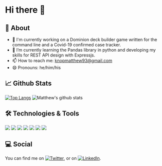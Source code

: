 # Hi there 👋

## 📝 About
- 🔭 I'm currently working on a Dominion deck builder game written for the command line and a Covid-19 confirmed case tracker.
- 🌱 I’m currently learning the Pandas library in python and developing my skills for REST API design with Expressjs.
- 📫 How to reach me: knopmatthew93@gmail.com
- 😄 Pronouns: he/him/his

## 📈 Github Stats
[![Top Langs](https://github-readme-stats.vercel.app/api/top-langs/?username=maknop&hide=html,vim%20script)](https://github.com/anuraghazra/github-readme-stats)
![Matthew's github stats](https://github-readme-stats.vercel.app/api?username=maknop&show_icons=true)

## 🛠️ Technologies & Tools
![](https://img.shields.io/badge/OS-Mac-informational?style=flat&logo=<LOGO_NAME>&logoColor=white&color=2bbc8a)
![](https://img.shields.io/badge/Editor-Vim-informational?style=flat&logo=<LOGO_NAME>&logoColor=white&color=2bbc8a)
![](https://img.shields.io/badge/Code-Python-informational?style=flat&logo=<LOGO_NAME>&logoColor=white&color=2bbc8a)
![](https://img.shields.io/badge/Code-Java-informational?style=flat&logo=<LOGO_NAME>&logoColor=white&color=2bbc8a)
![](https://img.shields.io/badge/Code-CSharp-informational?style=flat&logo=<LOGO_NAME>&logoColor=white&color=2bbc8a)
![](https://img.shields.io/badge/Code-JavaScript-informational?style=flat&logo=<LOGO_NAME>&logoColor=white&color=2bbc8a)
![](https://img.shields.io/badge/Tools-Docker-informational?style=flat&logo=<LOGO_NAME>&logoColor=white&color=2bbc8a)

## 💻 Social
You can find me on [![Twitter][1.2]][1], or on [![LinkedIn][2.2]][2].

[1.2]: http://i.imgur.com/wWzX9uB.png (twitter icon without padding)
[2.2]: https://raw.githubusercontent.com/MartinHeinz/MartinHeinz/master/linkedin-3-16.png (LinkedIn icon without padding)

[1]: https://twitter.com/misterknop
[2]: https://www.linkedin.com/in/matthewaknop/



<!--
**maknop/maknop** is a ✨ _special_ ✨ repository because its `README.md` (this file) appears on your GitHub profile.

Here are some ideas to get you started:

- 🔭 I’m currently working on ...
- 🌱 I’m currently learning ...
- 👯 I’m looking to collaborate on ...
- 🤔 I’m looking for help with ...
- 💬 Ask me about ...
- 📫 How to reach me: ...
- 😄 Pronouns: ...
- ⚡ Fun fact: ...
-->
